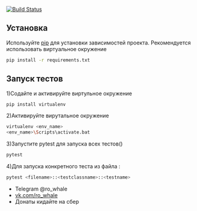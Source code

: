 [![Build Status](https://travis-ci.org/zankrus/diploma_worke.svg?branch=master)](https://travis-ci.org/zankrus/diploma_worke)


## Установка

Используйте  [pip](https://pip.pypa.io/en/stable/) для установки зависимостей проекта. Рекомендуется использовать
виртуальное окружение

```bash
pip install -r requirements.txt
```
## Запуск тестов
1)Содайте и активируйте виртульное окружение

```bash
pip install virtualenv
```

2)Активируйте вирутальное окружение
```bash
virtualenv <env_name>
<env_name>\Scripts\activate.bat
```

3)Запустите pytest для запуска всех тестов()
```bash
pytest
```
4)Для запуска конкретного теста из файла :
```bash
pytest <filename>::<testclassname>::<testname>
```




- Telegram @ro_whale
- [vk.com/ro_whale](https://vk.com/ro_whale)
- Донаты кидайте на сбер
